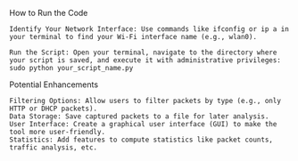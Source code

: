 How to Run the Code

    Identify Your Network Interface: Use commands like ifconfig or ip a in your terminal to find your Wi-Fi interface name (e.g., wlan0).

    Run the Script: Open your terminal, navigate to the directory where your script is saved, and execute it with administrative privileges:
    sudo python your_script_name.py
    
Potential Enhancements

    Filtering Options: Allow users to filter packets by type (e.g., only HTTP or DHCP packets).
    Data Storage: Save captured packets to a file for later analysis.
    User Interface: Create a graphical user interface (GUI) to make the tool more user-friendly.
    Statistics: Add features to compute statistics like packet counts, traffic analysis, etc.
